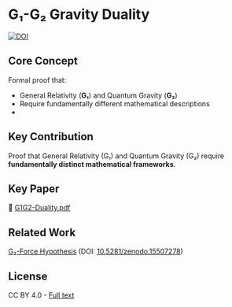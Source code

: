 # G₁-G₂ Gravity Duality

[![DOI](https://zenodo.org/badge/994150244.svg)](https://doi.org/10.5281/zenodo.15579179)

## Core Concept  
Formal proof that:  
- General Relativity (**G₁**) and Quantum Gravity (**G₂**)  
- Require fundamentally different mathematical descriptions
- 
## Key Contribution  
Proof that General Relativity (G₁) and Quantum Gravity (G₂) require **fundamentally distinct mathematical frameworks**.  


## Key Paper  
📄 [G1G2-Duality.pdf](https://github.com/ArkOkupski-WAT/G1G2-Gravity-Duality/releases/download/v3.0.1/G1G2-Duality-v3.pdf)  
 
## Related Work  
[G₂-Force Hypothesis](https://github.com/ArkOkupski-WAT/G2-Force-Hypothesis) (DOI: [10.5281/zenodo.15507278](https://doi.org/10.5281/zenodo.15507278)) 

## License  
CC BY 4.0 - [Full text](LICENSE)
